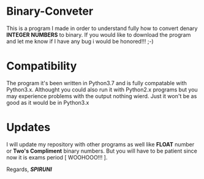 # Binary-Conveter
This is a program I made in order to understand fully how to convert denary <b>INTEGER NUMBERS</b>
to binary. If you would like to download the program and let me know if I have any bug i would be honored!!! ;-)

# Compatibility
The program it's been written in Python3.7 and is fully compatable with Python3.x.
Althought you could also run it with Python2.x programs but you may experience problems with the output nothing wierd.
Just it won't be as good as it would be in Python3.x

# Updates
I will update my repository with other programs as well like <b>FLOAT</b> number or <b>Two's Compliment</b> binary numbers.
But you will have to be patient since now it is exams period [ WOOHOOO!!! ].

Regards, <i><b>SPIRUNI</b></i>
